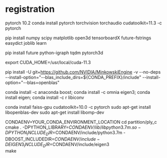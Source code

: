 # registration

pytorch 10.2
conda install pytorch torchvision torchaudio cudatoolkit=11.3 -c pytorch


pip install numpy scipy matplotlib open3d tensorboardX future-fstrings easydict joblib learn

pip install future python-igraph tqdm pytorch3d

export CUDA_HOME=/usr/local/cuda-11.3

pip install -U git+https://github.com/NVIDIA/MinkowskiEngine -v --no-deps --install-option="--blas_include_dirs=${CONDA_PREFIX}/include" --install-option="--blas=openblas"


conda install -c anaconda boost; conda install -c omnia eigen3; conda install eigen; conda install -c r libiconv

conda install faiss-gpu cudatoolkit=10.0 -c pytorch
sudo apt-get install libopenblas-dev
sudo apt-get install libomp-dev

CONDAENV=YOUR_CONDA_ENVIRONMENT_LOCATION
cd partition/ply_c
cmake . -DPYTHON_LIBRARY=$CONDAENV/lib/libpython3.7m.so -DPYTHON_INCLUDE_DIR=$CONDAENV/include/python3.7m -DBOOST_INCLUDEDIR=$CONDAENV/include -DEIGEN3_INCLUDE_DIR=$CONDAENV/include/eigen3   
make